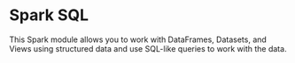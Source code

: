 # Spark SQL
This Spark module allows you to work with DataFrames, Datasets, and Views using structured data and use SQL-like queries to work with the data.